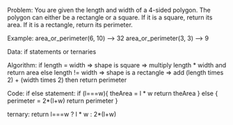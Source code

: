 Problem:
You are given the length and width of a 4-sided polygon. The polygon can either be a rectangle or a square.
If it is a square, return its area. If it is a rectangle, return its perimeter.

Example:
area_or_perimeter(6, 10) --> 32
area_or_perimeter(3, 3) --> 9

Data:
if statements or ternaries

Algorithm:
if length = width => shape is square => multiply length \* width and return area
else length != width => shape is a rectangle => add (length times 2) + (width times 2) then return perimeter

Code:
if else statement:
if (l===w){
theArea = l \* w
return theArea
} else {
perimeter = 2\*(l+w)
return perimeter
}

ternary:
return l===w ? l \* w : 2\*(l+w)
